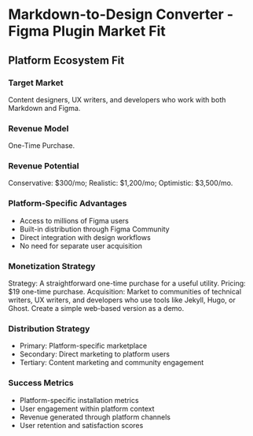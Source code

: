 # Markdown-to-Design Converter - Figma Plugin Market Fit

## Platform Ecosystem Fit

### Target Market
Content designers, UX writers, and developers who work with both Markdown and Figma.

### Revenue Model
One-Time Purchase.

### Revenue Potential
Conservative: $300/mo; Realistic: $1,200/mo; Optimistic: $3,500/mo.

### Platform-Specific Advantages
- Access to millions of Figma users
- Built-in distribution through Figma Community
- Direct integration with design workflows
- No need for separate user acquisition

### Monetization Strategy
Strategy: A straightforward one-time purchase for a useful utility. Pricing: $19 one-time purchase. Acquisition: Market to communities of technical writers, UX writers, and developers who use tools like Jekyll, Hugo, or Ghost. Create a simple web-based version as a demo.

### Distribution Strategy
- Primary: Platform-specific marketplace
- Secondary: Direct marketing to platform users
- Tertiary: Content marketing and community engagement

### Success Metrics
- Platform-specific installation metrics
- User engagement within platform context
- Revenue generated through platform channels
- User retention and satisfaction scores
